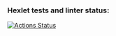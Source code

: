 ### Hexlet tests and linter status:
[![Actions Status](https://github.com/suspicious-iris/frontend-project-lvl1/workflows/hexlet-check/badge.svg)](https://github.com/suspicious-iris/frontend-project-lvl1/actions)